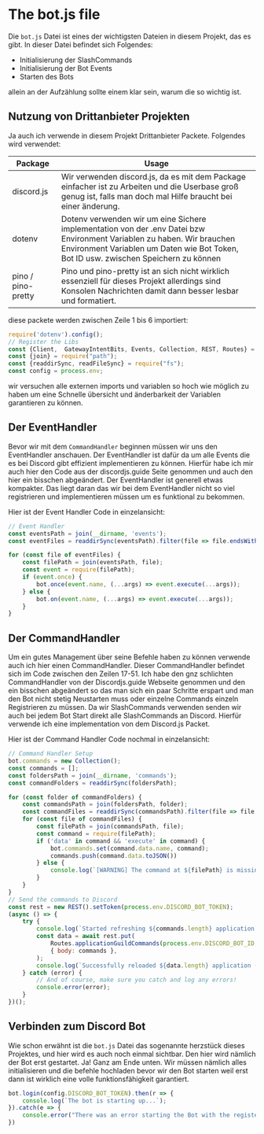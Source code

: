 # The bot.js file

Die `bot.js` Datei ist eines der wichtigsten Dateien in diesem Projekt, das es gibt. In dieser Datei befindet sich Folgendes:
* Initialisierung der SlashCommands
* Initialisierung der Bot Events
* Starten des Bots

allein an der Aufzählung sollte einem klar sein, warum die so wichtig ist.

## Nutzung von Drittanbieter Projekten

Ja auch ich verwende in diesem Projekt Drittanbieter Packete. Folgendes wird verwendet:

| Package            | Usage                                                                                                                                                                                                          |
|--------------------|----------------------------------------------------------------------------------------------------------------------------------------------------------------------------------------------------------------|
| discord.js         | Wir verwenden discord.js, da es mit dem Package einfacher ist zu Arbeiten und die Userbase groß genug ist, falls man doch mal Hilfe braucht bei einer änderung.                                                |
| dotenv             | Dotenv verwenden wir um eine Sichere implementation von der .env Datei bzw Environment Variablen zu haben. Wir brauchen Environment Variablen um Daten wie Bot Token, Bot ID usw. zwischen Speichern zu können |
| pino / pino-pretty | Pino und pino-pretty ist an sich nicht wirklich essenziell für dieses Projekt allerdings sind Konsolen Nachrichten damit dann besser lesbar und formatiert.                                                    |

diese packete werden zwischen Zeile 1 bis 6 importiert:

```Javascript
require('dotenv').config();
// Register the Libs
const {Client,  GatewayIntentBits, Events, Collection, REST, Routes} = require('discord.js');
const {join} = require("path");
const {readdirSync, readFileSync} = require("fs");
const config = process.env;
```

wir versuchen alle externen imports und variablen so hoch wie möglich zu haben um eine Schnelle übersicht und änderbarkeit der Variablen garantieren zu können.

## Der EventHandler

Bevor wir mit dem `CommandHandler` beginnen müssen wir uns den EventHandler anschauen. Der EventHandler ist dafür da
um alle Events die es bei Discord gibt effizient implementieren zu können. Hierfür habe ich mir auch hier den Code aus
der discordjs.guide Seite genommen und auch den hier ein bisschen abgeändert. Der EventHandler ist generell etwas kompakter.
Das liegt daran das wir bei dem EventHandler nicht so viel registrieren und implementieren müssen um es funktional zu
bekommen. 

Hier ist der Event Handler Code in einzelansicht:

```Javascript
// Event Handler
const eventsPath = join(__dirname, 'events');
const eventFiles = readdirSync(eventsPath).filter(file => file.endsWith('.js'));

for (const file of eventFiles) {
    const filePath = join(eventsPath, file);
    const event = require(filePath);
    if (event.once) {
        bot.once(event.name, (...args) => event.execute(...args));
    } else {
        bot.on(event.name, (...args) => event.execute(...args));
    }
}
```

## Der CommandHandler

Um ein gutes Management über seine Befehle haben zu können verwende auch ich hier einen CommandHandler. 
Dieser CommandHandler befindet sich im Code zwischen den Zeilen 17-51. Ich habe den gnz schlichten CommandHandler von 
der Discordjs.guide Webseite genommen und den ein bisschen abgeändert so das man sich ein paar Schritte erspart und man 
den Bot nicht stetig Neustarten muss oder einzelne Commands einzeln Registrieren zu müssen. Da wir SlashCommands verwenden
senden wir auch bei jedem Bot Start direkt alle SlashCommands an Discord. Hierfür verwende ich eine implementation von dem Discord.js Packet.

Hier ist der Command Handler Code nochmal in einzelansicht:

```Javascript
// Command Handler Setup
bot.commands = new Collection();
const commands = [];
const foldersPath = join(__dirname, 'commands');
const commandFolders = readdirSync(foldersPath);

for (const folder of commandFolders) {
    const commandsPath = join(foldersPath, folder);
    const commandFiles = readdirSync(commandsPath).filter(file => file.endsWith('.js'));
    for (const file of commandFiles) {
        const filePath = join(commandsPath, file);
        const command = require(filePath);
        if ('data' in command && 'execute' in command) {
            bot.commands.set(command.data.name, command);
            commands.push(command.data.toJSON())
        } else {
            console.log(`[WARNING] The command at ${filePath} is missing a required "data" or "execute" property.`);
        }
    }
}
// Send the commands to Discord
const rest = new REST().setToken(process.env.DISCORD_BOT_TOKEN);
(async () => {
    try {
        console.log(`Started refreshing ${commands.length} application (/) commands.`);
        const data = await rest.put(
            Routes.applicationGuildCommands(process.env.DISCORD_BOT_ID, process.env.DISCORD_BOT_DEV_SERVER),
            { body: commands },
        );
        console.log(`Successfully reloaded ${data.length} application (/) commands.`);
    } catch (error) {
        // And of course, make sure you catch and log any errors!
        console.error(error);
    }
})();
```

## Verbinden zum Discord Bot

Wie schon erwähnt ist die `bot.js` Datei das sogenannte herzstück dieses Projektes, und hier wird es auch noch einmal
sichtbar. Den hier wird nämlich der Bot erst gestartet. Ja! Ganz am Ende unten. Wir müssen nämlich alles initialisieren
und die befehle hochladen bevor wir den Bot starten weil erst dann ist wirklich eine volle funktionsfähigkeit garantiert.


```Javascript
bot.login(config.DISCORD_BOT_TOKEN).then(r => {
    console.log(`The bot is starting up...`);
}).catch(e => {
    console.error("There was an error starting the Bot with the registered Token.\n"+e.message)
})
```
